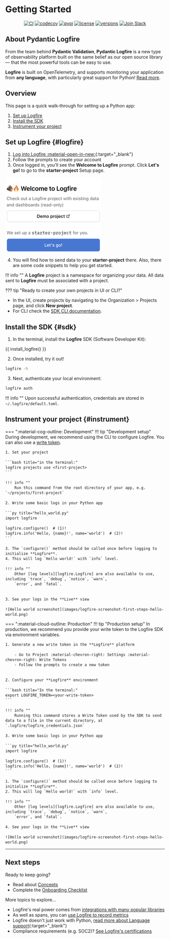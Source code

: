 # Getting Started

<p style="text-align: center;">
  <a href="https://github.com/pydantic/logfire/actions?query=event%3Apush+branch%3Amain+workflow%3ACI"><img src="https://github.com/pydantic/logfire/actions/workflows/main.yml/badge.svg?event=push" alt="CI" /></a>
  <a href="https://codecov.io/gh/pydantic/logfire"><img src="https://codecov.io/gh/pydantic/logfire/graph/badge.svg?token=735CNGCGFD" alt="codecov" /></a>
  <a href="https://pypi.python.org/pypi/logfire"><img src="https://img.shields.io/pypi/v/logfire.svg" alt="pypi" /></a>
  <a href="https://github.com/pydantic/logfire/blob/main/LICENSE"><img src="https://img.shields.io/github/license/pydantic/logfire.svg" alt="license" /></a>
  <a href="https://github.com/pydantic/logfire"><img src="https://img.shields.io/pypi/pyversions/logfire.svg" alt="versions" /></a>
  <a href="join-slack/"><img src="https://img.shields.io/badge/Slack-Join%20Slack-4A154B?logo=slack" alt="Join Slack" /></a>
</p>

## About Pydantic Logfire

From the team behind **Pydantic Validation**, **Pydantic Logfire** is a new type of observability platform built on
the same belief as our open source library — that the most powerful tools can be easy to use.

**Logfire** is built on OpenTelemetry, and supports monitoring your application from **any language**,
with particularly great support for Python! [Read more](why.md).

## Overview

This page is a quick walk-through for setting up a Python app:

1. [Set up Logfire](#logfire)
2. [Install the SDK](#sdk)
3. [Instrument your project](#instrument)

## Set up Logfire {#logfire}

1. [Log into Logfire :material-open-in-new:](https://logfire.pydantic.dev/login){:target="\_blank"}
2. Follow the prompts to create your account
3. Once logged in, you'll see the **Welcome to Logfire** prompt. Click **Let's go!** to go to the **starter-project** Setup page.

![Welcome to Logfire](images/logfire-screenshot-welcome-to-logfire.png)

4. You will find how to send data to your **starter-project** there. Also, there are some code snippets to help you get started.

!!! info ""
A **Logfire** project is a namespace for organizing your data. All data sent to **Logfire** must be associated with a project.

??? tip "Ready to create your own projects in UI or CLI?"

- In the UI, create projects by navigating to the Organization > Projects page, and click **New project**.
- For CLI check the [SDK CLI documentation](reference/cli.md#create-projects-new).

## Install the SDK {#sdk}

1. In the terminal, install the **Logfire** SDK (Software Developer Kit):

{{ install_logfire() }}

2. Once installed, try it out!

```bash
logfire -h
```

3. Next, authenticate your local environment:

```bash
logfire auth
```

!!! info ""
Upon successful authentication, credentials are stored in `~/.logfire/default.toml`.

## Instrument your project {#instrument}

=== ":material-cog-outline: Development"
!!! tip "Development setup"
During development, we recommend using the CLI to configure Logfire.
You can also use a [write token](how-to-guides/create-write-tokens.md).

    1. Set your project

    ```bash title="in the terminal:"
    logfire projects use <first-project>
    ```

    !!! info ""
        Run this command from the root directory of your app, e.g. `~/projects/first-project`

    2. Write some basic logs in your Python app

    ```py title="hello_world.py"
    import logfire

    logfire.configure()  # (1)!
    logfire.info('Hello, {name}!', name='world')  # (2)!
    ```

    3. The `configure()` method should be called once before logging to initialize **Logfire**.
    4. This will log `Hello world!` with `info` level.

    !!! info ""
        Other [log levels][logfire.Logfire] are also available to use, including `trace`, `debug`, `notice`, `warn`,
        `error`, and `fatal`.


    3. See your logs in the **Live** view

    ![Hello world screenshot](images/logfire-screenshot-first-steps-hello-world.png)

=== ":material-cloud-outline: Production"
!!! tip "Production setup"
In production, we recommend you provide your write token to the Logfire SDK via environment variables.

    1. Generate a new write token in the **Logfire** platform

        - Go to Project :material-chevron-right: Settings :material-chevron-right: Write Tokens
        - Follow the prompts to create a new token


    2. Configure your **Logfire** environment

    ```bash title="In the terminal:"
    export LOGFIRE_TOKEN=<your-write-token>
    ```

    !!! info ""
        Running this command stores a Write Token used by the SDK to send data to a file in the current directory, at `.logfire/logfire_credentials.json`

    3. Write some basic logs in your Python app

    ```py title="hello_world.py"
    import logfire

    logfire.configure()  # (1)!
    logfire.info('Hello, {name}!', name='world')  # (2)!
    ```

    1. The `configure()` method should be called once before logging to initialize **Logfire**.
    2. This will log `Hello world!` with `info` level.

    !!! info ""
        Other [log levels][logfire.Logfire] are also available to use, including `trace`, `debug`, `notice`, `warn`,
        `error`, and `fatal`.

    4. See your logs in the **Live** view

    ![Hello world screenshot](images/logfire-screenshot-first-steps-hello-world.png)

---

## Next steps

Ready to keep going?

- Read about [Concepts](concepts.md)
- Complete the [Onboarding Checklist](guides/onboarding-checklist/index.md)

More topics to explore...

- Logfire's real power comes from [integrations with many popular libraries](integrations/index.md)
- As well as spans, you can [use Logfire to record metrics](guides/onboarding-checklist/add-metrics.md)
- Logfire doesn't just work with Python, [read more about Language support](https://opentelemetry.io/docs/languages/){:target="\_blank"}
- Compliance requirements (e.g. SOC2)? [See Logfire's certifications](compliance.md)
